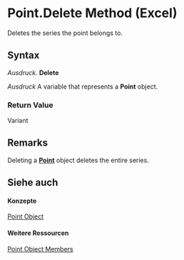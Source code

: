 
# Point.Delete Method (Excel)

Deletes the series the point belongs to.


## Syntax

 _Ausdruck_. **Delete**

 _Ausdruck_ A variable that represents a **Point** object.


### Return Value

Variant


## Remarks

Deleting a  **[Point](48ed9aec-2d29-ec4d-8e55-fca13982c358.md)** object deletes the entire series.


## Siehe auch


#### Konzepte


[Point Object](48ed9aec-2d29-ec4d-8e55-fca13982c358.md)
#### Weitere Ressourcen


[Point Object Members](http://msdn.microsoft.com/library/a533258d-fc3b-9fe1-2a77-a55ecbe7bd7a%28Office.15%29.aspx)